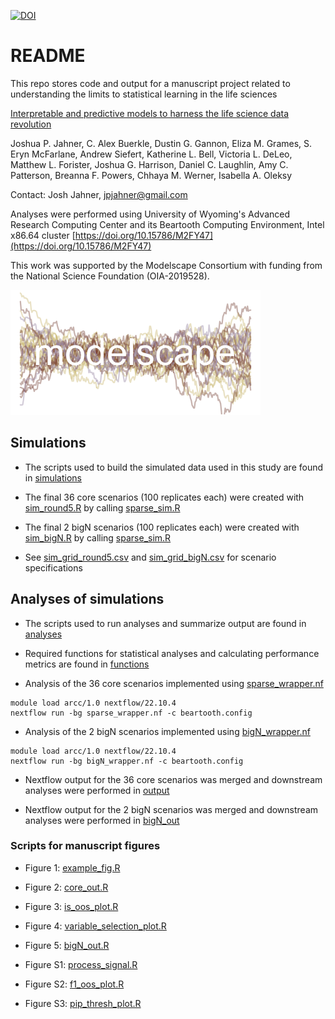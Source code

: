 [![DOI](https://zenodo.org/badge/770594978.svg)](https://zenodo.org/doi/10.5281/zenodo.10815221)

# README 

This repo stores code and output for a manuscript project related to understanding the limits to statistical learning in the life sciences

[Interpretable and predictive models to harness the life science data revolution](https://www.biorxiv.org/content/10.1101/2024.03.15.585297v1)

Joshua P. Jahner, C. Alex Buerkle, Dustin G. Gannon, Eliza M. Grames, S. Eryn McFarlane, Andrew Siefert, Katherine L. Bell, Victoria L. DeLeo, Matthew L. Forister, Joshua G. Harrison, Daniel C. Laughlin, Amy C. Patterson, Breanna F. Powers, Chhaya M. Werner, Isabella A. Oleksy

Contact: Josh Jahner, jpjahner@gmail.com


Analyses were performed using University of Wyoming's Advanced Research Computing Center and its Beartooth Computing Environment, Intel x86.64 cluster [https://doi.org/10.15786/M2FY47](https://doi.org/10.15786/M2FY47)

This work was supported by the Modelscape Consortium with funding from the National Science Foundation (OIA-2019528).

![](modelscape.png)



## Simulations

* The scripts used to build the simulated data used in this study are found in [simulations](simulations/)

* The final 36 core scenarios (100 replicates each) were created with [sim_round5.R](simulations/sim_round5.R) by calling [sparse_sim.R](simulations/sparse_sim.R)

* The final 2 bigN scenarios (100 replicates each) were created with [sim_bigN.R](simulations/sim_bigN.R) by calling [sparse_sim.R](simulations/sparse_sim.R)

* See [sim_grid_round5.csv](simulations/sim_grid_round5.csv) and [sim_grid_bigN.csv](simulations/sim_grid_bigN.csv) for scenario specifications



## Analyses of simulations

* The scripts used to run analyses and summarize output are found in [analyses](analyses/)

* Required functions for statistical analyses and calculating performance metrics are found in [functions](functions/)

* Analysis of the 36 core scenarios implemented using [sparse_wrapper.nf](analyses/sparse_wrapper.nf)

```{bash}
module load arcc/1.0 nextflow/22.10.4
nextflow run -bg sparse_wrapper.nf -c beartooth.config
```

* Analysis of the 2 bigN scenarios implemented using [bigN_wrapper.nf](analyses/bigN_wrapper.nf)

```{bash}
module load arcc/1.0 nextflow/22.10.4
nextflow run -bg bigN_wrapper.nf -c beartooth.config
```

* Nextflow output for the 36 core scenarios was merged and downstream analyses were performed in [output](analyses/output/)

* Nextflow output for the 2 bigN scenarios was merged and downstream analyses were performed in [bigN_out](analyses/bigN_out/)


### Scripts for manuscript figures

* Figure 1: [example_fig.R](analyses/output/example_fig.R)

* Figure 2: [core_out.R](analyses/output/core_out.R)

* Figure 3: [is_oos_plot.R](analyses/output/is_oos_plot.R)

* Figure 4: [variable_selection_plot.R](analyses/output/variable_selection_plot.R)

* Figure 5: [bigN_out.R](analyses/bigN_out/bigN_out.R)

* Figure S1: [process_signal.R](analyses/output/process_signal.R)

* Figure S2: [f1_oos_plot.R](analyses/output/f1_oos_plot.R)

* Figure S3: [pip_thresh_plot.R](analyses/output/pip_thresh/pip_thresh_plot.R)

